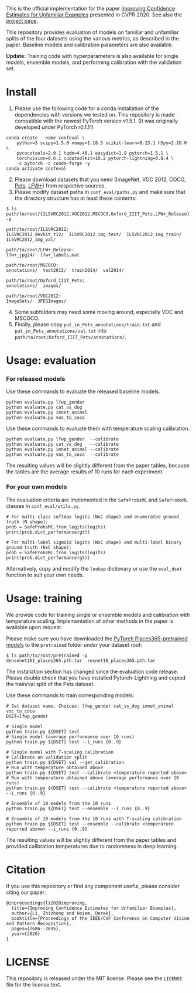 This is the official implementation for the paper [Improving Confidence Estimates for Unfamiliar Examples](https://arxiv.org/abs/1804.03166) presented in CVPR 2020. See also the [project page](https://zhizhongli.vision/projects/improving-confidence-estimates).

This repository provides evaluation of models on familiar and unfamiliar splits of the four datasets using the various metrics, as described in the paper. Baseline models and calibration parameters are also available.

**Update:** Training code with hyperparameters is also available for single models, ensemble models, and performing calibration with the validation set.

# Install
1. Please use the following code for a conda installation of the dependencies with versions we tested on. This repository is made compatible with the newest PyTorch version v1.5.1. (It was originally developed under PyTorch r0.1.11)
```
conda create --name confeval \
    python=3 scipy=1.5.0 numpy=1.18.5 scikit-learn=0.23.1 h5py=2.10.0 \
    pycocotools=2.0.1 tqdm=4.46.1 easydict=1.9 pytorch=1.5.1 \
    torchvision=0.6.1 cudatoolkit=10.2 pytorch-lightning=0.8.4 \
    -c pytorch -c conda-forge -y
conda activate confeval
```
2. Please download datasets that you need (ImageNet, VOC 2012, COCO, [Pets](https://www.robots.ox.ac.uk/~vgg/data/pets/), [LFW+](http://biometrics.cse.msu.edu/Publications/Databases/MSU_LFW+/)) from respective sources. 
3. Please modify dataset paths in `conf_eval/paths.py` and make sure that the directory structure has at least these contents:
```
$ ls path/to/root/{ILSVRC2012,VOC2012,MSCOCO,Oxford_IIIT_Pets,LFW+_Release} -p

path/to/root/ILSVRC2012:
ILSVRC2012_devkit_t12/  ILSVRC2012_img_test/  ILSVRC2012_img_train/  ILSVRC2012_img_val/

path/to/root/LFW+_Release:
lfw+_jpg24/  lfw+_labels.mat

path/to/root/MSCOCO:
annotations/  test2015/  train2014/  val2014/

path/to/root/Oxford_IIIT_Pets:
annotations/  images/

path/to/root/VOC2012:
ImageSets/  JPEGImages/
```
4. Some subfolders may need some moving around, especially VOC and MSCOCO.
5. Finally, please copy `put_in_Pets_annotations/train.txt` and `put_in_Pets_annotations/val.txt` into `path/to/root/Oxford_IIIT_Pets/annotations/`. 


# Usage: evaluation
### For released models
Use these commands to evaluate the released baseline models. 
```
python evaluate.py lfwp_gender
python evaluate.py cat_vs_dog
python evaluate.py imnet_animal
python evaluate.py voc_to_coco
```
Use these commands to evaluate them with temperature scaling calibration.
```
python evaluate.py lfwp_gender  --calibrate
python evaluate.py cat_vs_dog   --calibrate
python evaluate.py imnet_animal --calibrate
python evaluate.py voc_to_coco  --calibrate
```
The resulting values will be slightly different from the paper tables, because the tables are the average results of 10 runs for each experiment.

### For your own models
The evaluation criteria are implemented in the `SafeProbsMC` and `SafeProbsML` classes in `conf_eval/utils.py`.
```
# For multi-class softmax logits (NxC shape) and enumerated ground truth (N shape):
prob = SafeProbsMC.from_logits(logits)
print(prob.dict_performance(gt))

# For multi-label sigmoid logits (NxC shape) and multi-label binary ground truth (NxC shape):
prob = SafeProbsML.from_logits(logits)
print(prob.dict_performance(gt))
```

Alternatively, copy and modify the `lookup` dictionary or use the `eval_dset` function to suit your own needs. 

# Usage: training
We provide code for training single or ensemble models and calibration with temperature scaling. Implementation of other methods in the paper is available upon request.

Please make sure you have downloaded the [PyTorch Places365-pretrained models](https://github.com/CSAILVision/places365) to the `pretrained` folder under your dataset root:
```
$ ls path/to/root/pretrained -p
densenet161_places365.pth.tar  resnet18_places365.pth.tar
```
The installation section has changed since the evaluation code release. Please double check that you have installed Pytorch-Lightning and copied the train/val split of the Pets dataset.

Use these commands to train corresponding models:
```
# Set dataset name. Choices: lfwp_gender cat_vs_dog imnet_animal voc_to_coco
DSET=lfwp_gender

# Single model
python train.py ${DSET} test
# Single model (average performance over 10 runs)
python train.py ${DSET} test --i_runs {0..9}

# Single model with T-scaling calibration
# Calibrate on validation split
python train.py ${DSET} val --get_calibration
# Run with temperature obtained above
python train.py ${DSET} test --calibrate <temperature reported above>
# Run with temperature obtained above (average performance over 10 runs)
python train.py ${DSET} test --calibrate <temperature reported above> --i_runs {0..9}

# Ensemble of 10 models from the 10 runs
python train.py ${DSET} test --ensemble --i_runs {0..9}

# Ensemble of 10 models from the 10 runs with T-scaling calibration
python train.py ${DSET} test --ensemble --calibrate <temperature reported above> --i_runs {0..9}
```
The resulting values will be slightly different from the paper tables and provided calibration temperatures due to randomness in deep learning.

# Citation
If you use this repository or find any component useful, please consider citing our paper:

```
@inproceedings{li2020improving,
  title={Improving Confidence Estimates for Unfamiliar Examples},
  author={Li, Zhizhong and Hoiem, Derek},
  booktitle={Proceedings of the IEEE/CVF Conference on Computer Vision and Pattern Recognition},
  pages={2686--2695},
  year={2020}
}
```

# LICENSE
This repository is released under the MIT license. Please see the `LICENSE` file for the license text.
